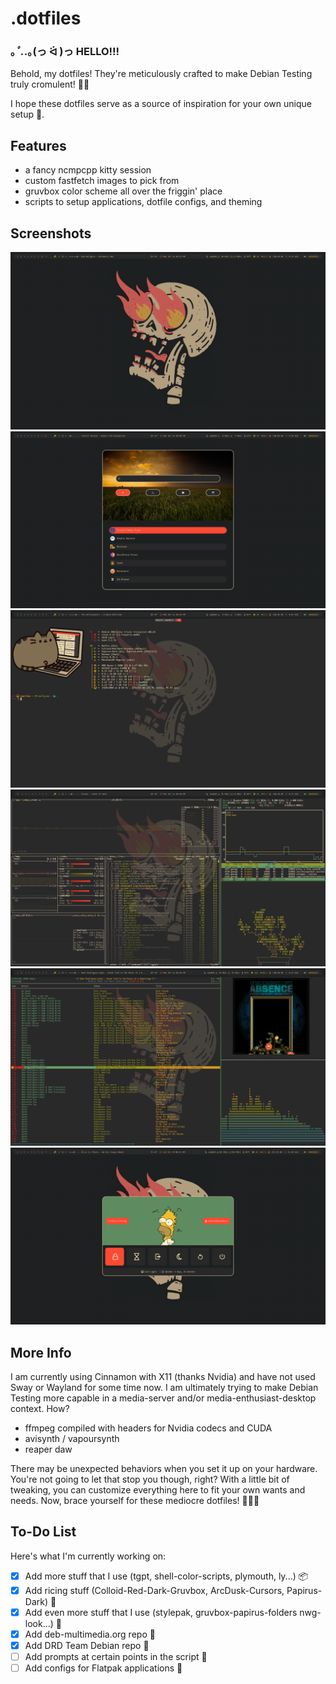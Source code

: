 # .dotfiles

### ｡*ﾟ.*.｡(っ ᐛ )っ HELLO!!!

Behold, my dotfiles! They're meticulously crafted to make Debian Testing truly cromulent! 🎉🥂

I hope these dotfiles serve as a source of inspiration for your own unique setup 🦄.

## Features

- a fancy ncmpcpp kitty session
- custom fastfetch images to pick from
- gruvbox color scheme all over the friggin' place
- scripts to setup applications, dotfile configs, and theming

## Screenshots

![desktop](./art/desktop.png)
![rofi](./art/rofi.png)
![terminal](./art/terminal.png)
![tops](./art/tops.png)
![ncmpcpp](./art/ncmpcpp.png)
![power-menu](./art/power-menu.png)

## More Info
I am currently using Cinnamon with X11 (thanks Nvidia) and have not used Sway or Wayland for some time now. I am ultimately trying to make Debian Testing more capable in a media-server and/or media-enthusiast-desktop context. How?

- ffmpeg compiled with headers for Nvidia codecs and CUDA
- avisynth / vapoursynth
- reaper daw

There may be unexpected behaviors when you set it up on your hardware. You're not going to let that stop you though, right? With a little bit of tweaking, you can customize everything here to fit your own wants and needs. Now, brace yourself for these mediocre dotfiles! 🙌🎉✨

## To-Do List

Here's what I'm currently working on:

- [x] Add more stuff that I use (tgpt, shell-color-scripts, plymouth, ly...) 📦
- [x] Add ricing stuff (Colloid-Red-Dark-Gruvbox, ArcDusk-Cursors, Papirus-Dark) 🌈
- [x] Add even more stuff that I use (stylepak, gruvbox-papirus-folders nwg-look...) 🎨
- [x] Add deb-multimedia.org repo 💽
- [x] Add DRD Team Debian repo 💽
- [ ] Add prompts at certain points in the script 🧐
- [ ] Add configs for Flatpak applications 🧩

